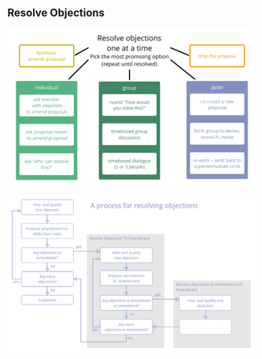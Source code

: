 ## Resolve Objections

![inline,fit](img/agreements/resolve-objections.png)

![inline,fit](img/agreements/resolve-objections-process.png)

